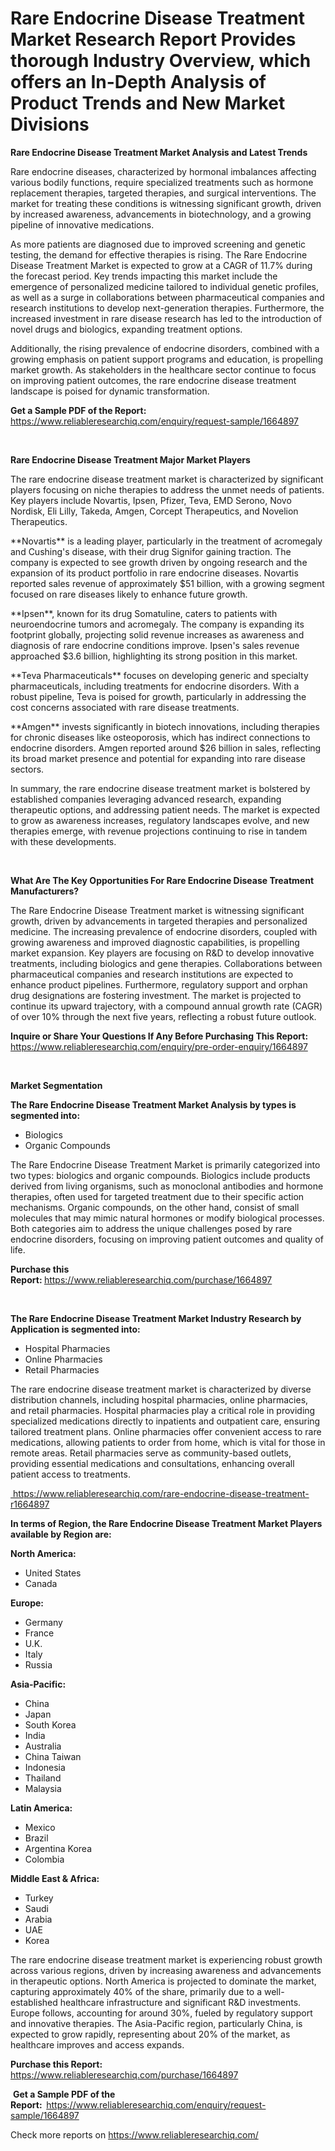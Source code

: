 <p><h1>Rare Endocrine Disease Treatment Market Research Report Provides thorough Industry Overview, which offers an In-Depth Analysis of Product Trends and New Market Divisions</h1></p><p><strong>Rare Endocrine Disease Treatment Market Analysis and Latest Trends</strong></p>
<p><p>Rare endocrine diseases, characterized by hormonal imbalances affecting various bodily functions, require specialized treatments such as hormone replacement therapies, targeted therapies, and surgical interventions. The market for treating these conditions is witnessing significant growth, driven by increased awareness, advancements in biotechnology, and a growing pipeline of innovative medications. </p><p>As more patients are diagnosed due to improved screening and genetic testing, the demand for effective therapies is rising. The Rare Endocrine Disease Treatment Market is expected to grow at a CAGR of 11.7% during the forecast period. Key trends impacting this market include the emergence of personalized medicine tailored to individual genetic profiles, as well as a surge in collaborations between pharmaceutical companies and research institutions to develop next-generation therapies. Furthermore, the increased investment in rare disease research has led to the introduction of novel drugs and biologics, expanding treatment options. </p><p>Additionally, the rising prevalence of endocrine disorders, combined with a growing emphasis on patient support programs and education, is propelling market growth. As stakeholders in the healthcare sector continue to focus on improving patient outcomes, the rare endocrine disease treatment landscape is poised for dynamic transformation.</p></p>
<p><strong>Get a Sample PDF of the Report:&nbsp;</strong> <a href="https://www.reliableresearchiq.com/enquiry/request-sample/1664897?utm_campaign=3080&utm_medium=2&utm_source=Github&utm_content=ia&utm_term=23032025&utm_id=rare-endocrine-disease-treatment">https://www.reliableresearchiq.com/enquiry/request-sample/1664897</a></p>
<p>&nbsp;</p>
<p><strong>Rare Endocrine Disease Treatment Major Market Players</strong></p>
<p><p>The rare endocrine disease treatment market is characterized by significant players focusing on niche therapies to address the unmet needs of patients. Key players include Novartis, Ipsen, Pfizer, Teva, EMD Serono, Novo Nordisk, Eli Lilly, Takeda, Amgen, Corcept Therapeutics, and Novelion Therapeutics.</p><p>**Novartis** is a leading player, particularly in the treatment of acromegaly and Cushing's disease, with their drug Signifor gaining traction. The company is expected to see growth driven by ongoing research and the expansion of its product portfolio in rare endocrine diseases. Novartis reported sales revenue of approximately $51 billion, with a growing segment focused on rare diseases likely to enhance future growth.</p><p>**Ipsen**, known for its drug Somatuline, caters to patients with neuroendocrine tumors and acromegaly. The company is expanding its footprint globally, projecting solid revenue increases as awareness and diagnosis of rare endocrine conditions improve. Ipsen's sales revenue approached $3.6 billion, highlighting its strong position in this market.</p><p>**Teva Pharmaceuticals** focuses on developing generic and specialty pharmaceuticals, including treatments for endocrine disorders. With a robust pipeline, Teva is poised for growth, particularly in addressing the cost concerns associated with rare disease treatments.</p><p>**Amgen** invests significantly in biotech innovations, including therapies for chronic diseases like osteoporosis, which has indirect connections to endocrine disorders. Amgen reported around $26 billion in sales, reflecting its broad market presence and potential for expanding into rare disease sectors.</p><p>In summary, the rare endocrine disease treatment market is bolstered by established companies leveraging advanced research, expanding therapeutic options, and addressing patient needs. The market is expected to grow as awareness increases, regulatory landscapes evolve, and new therapies emerge, with revenue projections continuing to rise in tandem with these developments.</p></p>
<p>&nbsp;</p>
<p><strong>What Are The Key Opportunities For Rare Endocrine Disease Treatment Manufacturers?</strong></p>
<p><p>The Rare Endocrine Disease Treatment market is witnessing significant growth, driven by advancements in targeted therapies and personalized medicine. The increasing prevalence of endocrine disorders, coupled with growing awareness and improved diagnostic capabilities, is propelling market expansion. Key players are focusing on R&D to develop innovative treatments, including biologics and gene therapies. Collaborations between pharmaceutical companies and research institutions are expected to enhance product pipelines. Furthermore, regulatory support and orphan drug designations are fostering investment. The market is projected to continue its upward trajectory, with a compound annual growth rate (CAGR) of over 10% through the next five years, reflecting a robust future outlook.</p></p>
<p><strong>Inquire or Share Your Questions If Any Before Purchasing This Report:</strong> <a href="https://www.reliableresearchiq.com/enquiry/pre-order-enquiry/1664897?utm_campaign=3080&utm_medium=2&utm_source=Github&utm_content=ia&utm_term=23032025&utm_id=rare-endocrine-disease-treatment">https://www.reliableresearchiq.com/enquiry/pre-order-enquiry/1664897</a></p>
<p>&nbsp;</p>
<p><strong>Market Segmentation</strong></p>
<p><strong>The Rare Endocrine Disease Treatment Market Analysis by types is segmented into:</strong></p>
<p><ul><li>Biologics</li><li>Organic Compounds</li></ul></p>
<p><p>The Rare Endocrine Disease Treatment Market is primarily categorized into two types: biologics and organic compounds. Biologics include products derived from living organisms, such as monoclonal antibodies and hormone therapies, often used for targeted treatment due to their specific action mechanisms. Organic compounds, on the other hand, consist of small molecules that may mimic natural hormones or modify biological processes. Both categories aim to address the unique challenges posed by rare endocrine disorders, focusing on improving patient outcomes and quality of life.</p></p>
<p><strong>Purchase this Report:&nbsp;</strong><a href="https://www.reliableresearchiq.com/purchase/1664897?utm_campaign=3080&utm_medium=2&utm_source=Github&utm_content=ia&utm_term=23032025&utm_id=rare-endocrine-disease-treatment">https://www.reliableresearchiq.com/purchase/1664897</a></p>
<p>&nbsp;</p>
<p><strong>The Rare Endocrine Disease Treatment Market Industry Research by Application is segmented into:</strong></p>
<p><ul><li>Hospital Pharmacies</li><li>Online Pharmacies</li><li>Retail Pharmacies</li></ul></p>
<p><p>The rare endocrine disease treatment market is characterized by diverse distribution channels, including hospital pharmacies, online pharmacies, and retail pharmacies. Hospital pharmacies play a critical role in providing specialized medications directly to inpatients and outpatient care, ensuring tailored treatment plans. Online pharmacies offer convenient access to rare medications, allowing patients to order from home, which is vital for those in remote areas. Retail pharmacies serve as community-based outlets, providing essential medications and consultations, enhancing overall patient access to treatments.</p></p>
<p><a href="https://www.reliableresearchiq.com/rare-endocrine-disease-treatment-r1664897?utm_campaign=3080&utm_medium=2&utm_source=Github&utm_content=ia&utm_term=23032025&utm_id=rare-endocrine-disease-treatment">&nbsp;https://www.reliableresearchiq.com/rare-endocrine-disease-treatment-r1664897</a></p>
<p><strong>In terms of Region, the Rare Endocrine Disease Treatment Market Players available by Region are:</strong></p>
<p>
    <p> <strong> North America: </strong>
        <ul>
            <li>United States</li>
            <li>Canada</li>
        </ul>
        </p> 
    <p> <strong> Europe: </strong>
        <ul>
            <li>Germany</li>
            <li>France</li>
            <li>U.K.</li>
            <li>Italy</li>
            <li>Russia</li>
        </ul>
        </p> 
    <p> <strong> Asia-Pacific: </strong>
        <ul>
            <li>China</li>
            <li>Japan</li>
            <li>South Korea</li>
            <li>India</li>
            <li>Australia</li>
            <li>China Taiwan</li>
            <li>Indonesia</li>
            <li>Thailand</li>
            <li>Malaysia</li>
        </ul>
        </p> 
    <p> <strong> Latin America: </strong>
        <ul>
            <li>Mexico</li>
            <li>Brazil</li>
            <li>Argentina Korea</li>
            <li>Colombia</li>
        </ul>
        </p> 
    <p> <strong> Middle East & Africa: </strong>
        <ul>
            <li>Turkey</li>
            <li>Saudi</li>
            <li>Arabia</li>
            <li>UAE</li>
            <li>Korea</li>
        </ul>
    </p>
    </p>
<p><p>The rare endocrine disease treatment market is experiencing robust growth across various regions, driven by increasing awareness and advancements in therapeutic options. North America is projected to dominate the market, capturing approximately 40% of the share, primarily due to a well-established healthcare infrastructure and significant R&D investments. Europe follows, accounting for around 30%, fueled by regulatory support and innovative therapies. The Asia-Pacific region, particularly China, is expected to grow rapidly, representing about 20% of the market, as healthcare improves and access expands.</p></p>
<p><strong>Purchase this Report: </strong><a href="https://www.reliableresearchiq.com/purchase/1664897?utm_campaign=3080&utm_medium=2&utm_source=Github&utm_content=ia&utm_term=23032025&utm_id=rare-endocrine-disease-treatment">https://www.reliableresearchiq.com/purchase/1664897</a></p>
<p>&nbsp;<strong>Get a Sample PDF of the Report:&nbsp;&nbsp;</strong><a href="https://www.reliableresearchiq.com/enquiry/request-sample/1664897?utm_campaign=3080&utm_medium=2&utm_source=Github&utm_content=ia&utm_term=23032025&utm_id=rare-endocrine-disease-treatment">https://www.reliableresearchiq.com/enquiry/request-sample/1664897</a></p>
<p><strong></strong></p>
<p>Check more reports on <a href="https://www.reliableresearchiq.com/?utm_campaign=3080&utm_medium=2&utm_source=Github&utm_content=ia&utm_term=23032025&utm_id=rare-endocrine-disease-treatment">https://www.reliableresearchiq.com/</a></p>